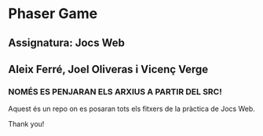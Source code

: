 # Phaser Game
## Assignatura: Jocs Web
## Aleix Ferré, Joel Oliveras i Vicenç Verge

### NOMÉS ES PENJARAN ELS ARXIUS A PARTIR DEL SRC!

Aquest és un repo on es posaran tots els fitxers de la pràctica de Jocs Web.

Thank you!

